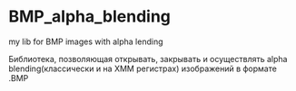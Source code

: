 # BMP_alpha_blending
my lib for BMP images with alpha lending

Библиотека, позволяющая открывать, закрывать и осуществлять alpha blending(классически и на XMM регистрах) изображений в формате .BMP
